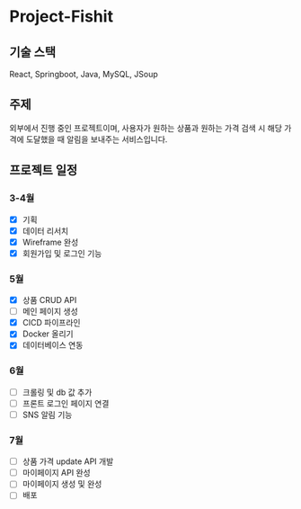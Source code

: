 # Project-Fishit

## 기술 스택
React, Springboot, Java, MySQL, JSoup
 
## 주제
외부에서 진행 중인 프로젝트이며, 사용자가 원하는 상품과 원하는 가격 검색 시 해당 가격에 도달했을 때 알림을 보내주는 서비스입니다.

## 프로젝트 일정
### 3-4월
- [x] 기획
- [x] 데이터 리서치
- [x] Wireframe 완성
- [x] 회원가입 및 로그인 기능
### 5월
- [x] 상품 CRUD API
- [ ] 메인 페이지 생성
- [x] CICD 파이프라인
- [x] Docker 올리기
- [x] 데이터베이스 연동
### 6월 
- [ ] 크롤링 및 db 값 추가
- [ ] 프론트 로그인 페이지 연결
- [ ] SNS 알림 기능
### 7월
- [ ] 상품 가격 update API 개발
- [ ] 마이페이지 API 완성
- [ ] 마이페이지 생성 및 완성
- [ ] 배포
